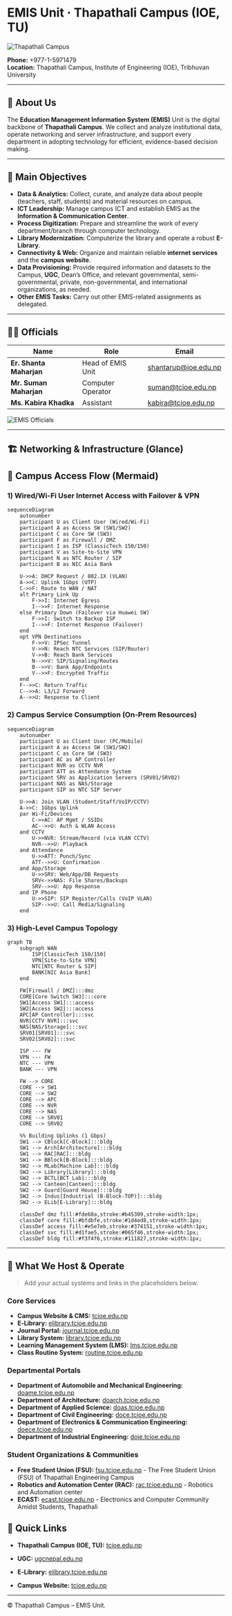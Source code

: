 # EMIS Unit · Thapathali Campus (IOE, TU)

![Thapathali Campus](/assets/ThapathaliCampus.jpg)

**Phone:** +977-1-5971479  
**Location:** Thapathali Campus, Institute of Engineering (IOE), Tribhuvan University

---

## 👋 About Us

The **Education Management Information System (EMIS)** Unit is the digital backbone of **Thapathali Campus**. We collect and analyze institutional data, operate networking and server infrastructure, and support every department in adopting technology for efficient, evidence-based decision making.

---

## 🎯 Main Objectives

- **Data & Analytics:** Collect, curate, and analyze data about people (teachers, staff, students) and material resources on campus.
- **ICT Leadership:** Manage campus ICT and establish EMIS as the **Information & Communication Center**.
- **Process Digitization:** Prepare and streamline the work of every department/branch through computer technology.
- **Library Modernization:** Computerize the library and operate a robust **E-Library**.
- **Connectivity & Web:** Organize and maintain reliable **internet services** and the **campus website**.
- **Data Provisioning:** Provide required information and datasets to the Campus, **UGC**, Dean’s Office, and relevant governmental, semi-governmental, private, non-governmental, and international organizations, as needed.
- **Other EMIS Tasks:** Carry out other EMIS-related assignments as delegated.

---

## 🧑‍💼 Officials

| Name                    | Role              | Email                |
| ----------------------- | ----------------- | -------------------- |
| **Er. Shanta Maharjan** | Head of EMIS Unit | shantarup@ioe.edu.np |
| **Mr. Suman Maharjan**  | Computer Operator | suman@tcioe.edu.np   |
| **Ms. Kabira Khadka**   | Assistant         | kabira@tcioe.edu.np  |

![EMIS Officials](/assets/officials.png)

---

## 🏗️ Networking & Infrastructure (Glance)

## 🔄 Campus Access Flow (Mermaid)

### 1) Wired/Wi‑Fi User Internet Access with Failover & VPN

```mermaid
sequenceDiagram
    autonumber
    participant U as Client User (Wired/Wi‑Fi)
    participant A as Access SW (SW1/SW2)
    participant C as Core SW (SW3)
    participant F as Firewall / DMZ
    participant I as ISP (ClassicTech 150/150)
    participant V as Site‑to‑Site VPN
    participant N as NTC Router / SIP
    participant B as NIC Asia Bank

    U->>A: DHCP Request / 802.1X (VLAN)
    A->>C: Uplink 1Gbps (UTP)
    C->>F: Route to WAN / NAT
    alt Primary Link Up
        F->>I: Internet Egress
        I-->>F: Internet Response
    else Primary Down (Failover via Huawei SW)
        F->>I: Switch to Backup ISP
        I-->>F: Internet Response (Failover)
    end
    opt VPN Destinations
        F->>V: IPSec Tunnel
        V->>N: Reach NTC Services (SIP/Router)
        V->>B: Reach Bank Services
        N-->>V: SIP/Signaling/Routes
        B-->>V: Bank App/Endpoints
        V-->>F: Encrypted Traffic
    end
    F-->>C: Return Traffic
    C-->>A: L3/L2 Forward
    A-->>U: Response to Client
```

### 2) Campus Service Consumption (On‑Prem Resources)

```mermaid
sequenceDiagram
    autonumber
    participant U as Client User (PC/Mobile)
    participant A as Access SW (SW1/SW2)
    participant C as Core SW (SW3)
    participant AC as AP Controller
    participant NVR as CCTV NVR
    participant ATT as Attendance System
    participant SRV as Application Servers (SRV01/SRV02)
    participant NAS as NAS/Storage
    participant SIP as NTC SIP Server

    U->>A: Join VLAN (Student/Staff/VoIP/CCTV)
    A->>C: 1Gbps Uplink
    par Wi‑Fi/Devices
        C->>AC: AP Mgmt / SSIDs
        AC-->>U: Auth & WLAN Access
    and CCTV
        U->>NVR: Stream/Record (via VLAN CCTV)
        NVR-->>U: Playback
    and Attendance
        U->>ATT: Punch/Sync
        ATT-->>U: Confirmation
    and App/Storage
        U->>SRV: Web/App/DB Requests
        SRV<->>NAS: File Shares/Backups
        SRV-->>U: App Response
    and IP Phone
        U->>SIP: SIP Register/Calls (VoIP VLAN)
        SIP-->>U: Call Media/Signaling
    end
```

### 3) High‑Level Campus Topology

```mermaid
graph TB
    subgraph WAN
        ISP[ClassicTech 150/150]
        VPN[Site‑to‑Site VPN]
        NTC[NTC Router & SIP]
        BANK[NIC Asia Bank]
    end

    FW[Firewall / DMZ]:::dmz
    CORE[Core Switch SW3]:::core
    SW1[Access SW1]:::access
    SW2[Access SW2]:::access
    APC[AP Controller]:::svc
    NVR[CCTV NVR]:::svc
    NAS[NAS/Storage]:::svc
    SRV01[SRV01]:::svc
    SRV02[SRV02]:::svc

    ISP --- FW
    VPN --- FW
    NTC --- VPN
    BANK --- VPN

    FW --> CORE
    CORE --> SW1
    CORE --> SW2
    CORE --> APC
    CORE --> NVR
    CORE --> NAS
    CORE --> SRV01
    CORE --> SRV02

    %% Building Uplinks (1 Gbps)
    SW1 --> CBlock[C‑Block]:::bldg
    SW1 --> Arch[Architecture]:::bldg
    SW1 --> RAC[RAC]:::bldg
    SW1 --> BBlock[B‑Block]:::bldg
    SW2 --> MLab[Machine Lab]:::bldg
    SW2 --> Library[Library]:::bldg
    SW2 --> BCTL[BCT Lab]:::bldg
    SW2 --> Canteen[Canteen]:::bldg
    SW2 --> Guard[Guard House]:::bldg
    SW2 --> Indus[Industrial (B‑Block‑TOP)]:::bldg
    SW2 --> ELib[E‑Library]:::bldg

    classDef dmz fill:#fde68a,stroke:#b45309,stroke-width:1px;
    classDef core fill:#bfdbfe,stroke:#1d4ed8,stroke-width:1px;
    classDef access fill:#e5e7eb,stroke:#374151,stroke-width:1px;
    classDef svc fill:#d1fae5,stroke:#065f46,stroke-width:1px;
    classDef bldg fill:#f3f4f6,stroke:#111827,stroke-width:1px;
```

---

## 🧩 What We Host & Operate

> Add your actual systems and links in the placeholders below.

### Core Services

- **Campus Website & CMS:** [tcioe.edu.np](https://tcioe.edu.np/)
- **E‑Library:** [elibrary.tcioe.edu.np](https://elibrary.tcioe.edu.np/)
- **Journal Portal:** [journal.tcioe.edu.np](https://journal.tcioe.edu.np/)
- **Library System:** [library.tcioe.edu.np](https://library.tcioe.edu.np/)
- **Learning Management System (LMS):** [lms.tcioe.edu.np](https://lms.tcioe.edu.np/)
- **Class Routine System:** [routine.tcioe.edu.np](https://routine.tcioe.edu.np/)

### Departmental Portals

- **Department of Automobile and Mechanical Engineering:** [doame.tcioe.edu.np](https://doame.tcioe.edu.np/)
- **Department of Architecture:** [doarch.tcioe.edu.np](https://doarch.tcioe.edu.np/)
- **Department of Applied Science:** [doas.tcioe.edu.np](https://doas.tcioe.edu.np/)
- **Department of Civil Engineering:** [doce.tcioe.edu.np](https://doce.tcioe.edu.np/)
- **Department of Electronics & Communication Engineering:** [doece.tcioe.edu.np](https://doece.tcioe.edu.np/)
- **Department of Industrial Engineering:** [doie.tcioe.edu.np](https://doie.tcioe.edu.np/)

### Student Organizations & Communities

- **Free Student Union (FSU):** [fsu.tcioe.edu.np](https://fsu.tcioe.edu.np/) - The Free Student Union (FSU) of Thapathali Engineering Campus
- **Robotics and Automation Center (RAC):** [rac.tcioe.edu.np](https://rac.tcioe.edu.np/) - Robotics and Automation center
- **ECAST:** [ecast.tcioe.edu.np](https://ecast.tcioe.edu.np/) - Electronics and Computer Community Amidst Students, Thapathali

## 🔗 Quick Links

- **Thapathali Campus (IOE, TU):** [tcioe.edu.np](https://tcioe.edu.np/)

- **UGC:** [ugcnepal.edu.np](https://ugcnepal.edu.np/)
- **E‑Library:** [elibrary.tcioe.edu.np](https://elibrary.tcioe.edu.np/)
- **Campus Website:** [tcioe.edu.np](https://tcioe.edu.np/)

---

© Thapathali Campus – EMIS Unit.
